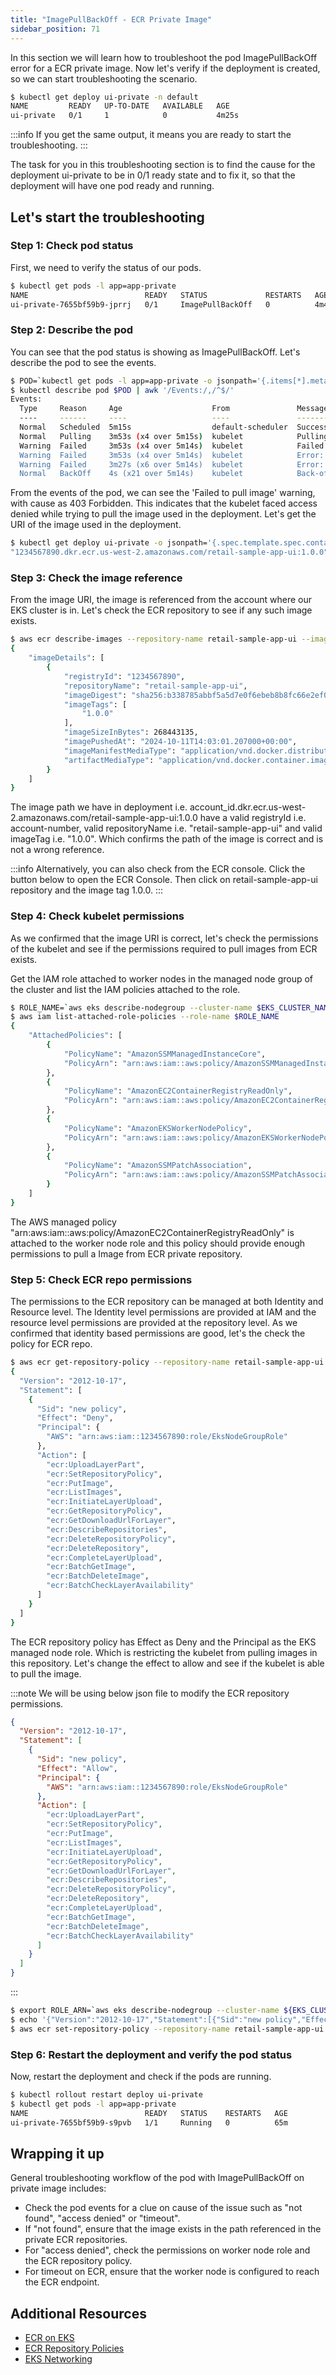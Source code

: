 ```yaml
---
title: "ImagePullBackOff - ECR Private Image"
sidebar_position: 71
---
```


In this section we will learn how to troubleshoot the pod ImagePullBackOff error for a ECR private image. Now let's verify if the deployment is created, so we can start troubleshooting the scenario.

```bash
$ kubectl get deploy ui-private -n default
NAME         READY   UP-TO-DATE   AVAILABLE   AGE
ui-private   0/1     1            0           4m25s
```

:::info
If you get the same output, it means you are ready to start the troubleshooting.
:::

The task for you in this troubleshooting section is to find the cause for the deployment ui-private to be in 0/1 ready state and to fix it, so that the deployment will have one pod ready and running.

## Let's start the troubleshooting

### Step 1: Check pod status

First, we need to verify the status of our pods.

```bash
$ kubectl get pods -l app=app-private
NAME                          READY   STATUS             RESTARTS   AGE
ui-private-7655bf59b9-jprrj   0/1     ImagePullBackOff   0          4m42s
```

### Step 2: Describe the pod

You can see that the pod status is showing as ImagePullBackOff. Let's describe the pod to see the events.

```bash expectError=true
$ POD=`kubectl get pods -l app=app-private -o jsonpath='{.items[*].metadata.name}'`
$ kubectl describe pod $POD | awk '/Events:/,/^$/'
Events:
  Type     Reason     Age                    From               Message
  ----     ------     ----                   ----               -------
  Normal   Scheduled  5m15s                  default-scheduler  Successfully assigned default/ui-private-7655bf59b9-jprrj to ip-10-42-33-232.us-west-2.compute.internal
  Normal   Pulling    3m53s (x4 over 5m15s)  kubelet            Pulling image "1234567890.dkr.ecr.us-west-2.amazonaws.com/retail-sample-app-ui:1.0.0"
  Warning  Failed     3m53s (x4 over 5m14s)  kubelet            Failed to pull image "1234567890.dkr.ecr.us-west-2.amazonaws.com/retail-sample-app-ui:1.0.0": failed to pull and unpack image "1234567890.dkr.ecr.us-west-2.amazonaws.com/retail-sample-app-ui:1.0.0": failed to resolve reference "1234567890.dkr.ecr.us-west-2.amazonaws.com/retail-sample-app-ui:1.0.0": unexpected status from HEAD request to https:/"1234567890.dkr.ecr.us-west-2.amazonaws.com/v2/retail-sample-app-ui/manifests/1.0.0: 403 Forbidden
  Warning  Failed     3m53s (x4 over 5m14s)  kubelet            Error: ErrImagePull
  Warning  Failed     3m27s (x6 over 5m14s)  kubelet            Error: ImagePullBackOff
  Normal   BackOff    4s (x21 over 5m14s)    kubelet            Back-off pulling image "1234567890.dkr.ecr.us-west-2.amazonaws.com/retail-sample-app-ui:1.0.0"
```

From the events of the pod, we can see the 'Failed to pull image' warning, with cause as 403 Forbidden. This indicates that the kubelet faced access denied while trying to pull the image used in the deployment. Let's get the URI of the image used in the deployment.

```bash
$ kubectl get deploy ui-private -o jsonpath='{.spec.template.spec.containers[*].image}'
"1234567890.dkr.ecr.us-west-2.amazonaws.com/retail-sample-app-ui:1.0.0"
```

### Step 3: Check the image reference

From the image URI, the image is referenced from the account where our EKS cluster is in. Let's check the ECR repository to see if any such image exists.

```bash
$ aws ecr describe-images --repository-name retail-sample-app-ui --image-ids imageTag=1.0.0
{
    "imageDetails": [
        {
            "registryId": "1234567890",
            "repositoryName": "retail-sample-app-ui",
            "imageDigest": "sha256:b338785abbf5a5d7e0f6ebeb8b8fc66e2ef08c05b2b48e5dfe89d03710eec2c1",
            "imageTags": [
                "1.0.0"
            ],
            "imageSizeInBytes": 268443135,
            "imagePushedAt": "2024-10-11T14:03:01.207000+00:00",
            "imageManifestMediaType": "application/vnd.docker.distribution.manifest.v2+json",
            "artifactMediaType": "application/vnd.docker.container.image.v1+json"
        }
    ]
}
```

The image path we have in deployment i.e. account_id.dkr.ecr.us-west-2.amazonaws.com/retail-sample-app-ui:1.0.0 have a valid registryId i.e. account-number, valid repositoryName i.e. "retail-sample-app-ui" and valid imageTag i.e. "1.0.0". Which confirms the path of the image is correct and is not a wrong reference.

:::info
Alternatively, you can also check from the ECR console. Click the button below to open the ECR Console. Then click on retail-sample-app-ui repository and the image tag 1.0.0.
<ConsoleButton
  url="https://us-west-2.console.aws.amazon.com/ecr/private-registry/repositories?region=us-west-2"
  service="ecr"
  label="Open ECR Console Tab"
/>
:::

### Step 4: Check kubelet permissions

As we confirmed that the image URI is correct, let's check the permissions of the kubelet and see if the permissions required to pull images from ECR exists.

Get the IAM role attached to worker nodes in the managed node group of the cluster and list the IAM policies attached to the role.

```bash
$ ROLE_NAME=`aws eks describe-nodegroup --cluster-name $EKS_CLUSTER_NAME --nodegroup-name default --query 'nodegroup.nodeRole' --output text | cut -d'/' -f2`
$ aws iam list-attached-role-policies --role-name $ROLE_NAME
{
    "AttachedPolicies": [
        {
            "PolicyName": "AmazonSSMManagedInstanceCore",
            "PolicyArn": "arn:aws:iam::aws:policy/AmazonSSMManagedInstanceCore"
        },
        {
            "PolicyName": "AmazonEC2ContainerRegistryReadOnly",
            "PolicyArn": "arn:aws:iam::aws:policy/AmazonEC2ContainerRegistryReadOnly"
        },
        {
            "PolicyName": "AmazonEKSWorkerNodePolicy",
            "PolicyArn": "arn:aws:iam::aws:policy/AmazonEKSWorkerNodePolicy"
        },
        {
            "PolicyName": "AmazonSSMPatchAssociation",
            "PolicyArn": "arn:aws:iam::aws:policy/AmazonSSMPatchAssociation"
        }
    ]
}
```

The AWS managed policy "arn:aws:iam::aws:policy/AmazonEC2ContainerRegistryReadOnly" is attached to the worker node role and this policy should provide enough permissions to pull a Image from ECR private repository.

### Step 5: Check ECR repo permissions

The permissions to the ECR repository can be managed at both Identity and Resource level. The Identity level permissions are provided at IAM and the resource level permissions are provided at the repository level. As we confirmed that identity based permissions are good, let's the check the policy for ECR repo.

```bash
$ aws ecr get-repository-policy --repository-name retail-sample-app-ui --query policyText --output text | jq .
{
  "Version": "2012-10-17",
  "Statement": [
    {
      "Sid": "new policy",
      "Effect": "Deny",
      "Principal": {
        "AWS": "arn:aws:iam::1234567890:role/EksNodeGroupRole"
      },
      "Action": [
        "ecr:UploadLayerPart",
        "ecr:SetRepositoryPolicy",
        "ecr:PutImage",
        "ecr:ListImages",
        "ecr:InitiateLayerUpload",
        "ecr:GetRepositoryPolicy",
        "ecr:GetDownloadUrlForLayer",
        "ecr:DescribeRepositories",
        "ecr:DeleteRepositoryPolicy",
        "ecr:DeleteRepository",
        "ecr:CompleteLayerUpload",
        "ecr:BatchGetImage",
        "ecr:BatchDeleteImage",
        "ecr:BatchCheckLayerAvailability"
      ]
    }
  ]
}
```

The ECR repository policy has Effect as Deny and the Principal as the EKS managed node role. Which is restricting the kubelet from pulling images in this repository. Let's change the effect to allow and see if the kubelet is able to pull the image.

:::note
We will be using below json file to modify the ECR repository permissions.

```json {6}
{
  "Version": "2012-10-17",
  "Statement": [
    {
      "Sid": "new policy",
      "Effect": "Allow",
      "Principal": {
        "AWS": "arn:aws:iam::1234567890:role/EksNodeGroupRole"
      },
      "Action": [
        "ecr:UploadLayerPart",
        "ecr:SetRepositoryPolicy",
        "ecr:PutImage",
        "ecr:ListImages",
        "ecr:InitiateLayerUpload",
        "ecr:GetRepositoryPolicy",
        "ecr:GetDownloadUrlForLayer",
        "ecr:DescribeRepositories",
        "ecr:DeleteRepositoryPolicy",
        "ecr:DeleteRepository",
        "ecr:CompleteLayerUpload",
        "ecr:BatchGetImage",
        "ecr:BatchDeleteImage",
        "ecr:BatchCheckLayerAvailability"
      ]
    }
  ]
}
```

:::

```bash
$ export ROLE_ARN=`aws eks describe-nodegroup --cluster-name ${EKS_CLUSTER_NAME} --nodegroup-name default --query 'nodegroup.nodeRole'`
$ echo '{"Version":"2012-10-17","Statement":[{"Sid":"new policy","Effect":"Allow","Principal":{"AWS":'${ROLE_ARN}'},"Action":["ecr:BatchCheckLayerAvailability","ecr:BatchDeleteImage","ecr:BatchGetImage","ecr:CompleteLayerUpload","ecr:DeleteRepository","ecr:DeleteRepositoryPolicy","ecr:DescribeRepositories","ecr:GetDownloadUrlForLayer","ecr:GetRepositoryPolicy","ecr:InitiateLayerUpload","ecr:ListImages","ecr:PutImage","ecr:SetRepositoryPolicy","ecr:UploadLayerPart"]}]}' > ~/ecr-policy.json
$ aws ecr set-repository-policy --repository-name retail-sample-app-ui --policy-text file://~/ecr-policy.json
```

### Step 6: Restart the deployment and verify the pod status

Now, restart the deployment and check if the pods are running.

```bash timeout=180 hook=fix-2 hookTimeout=600 wait=20
$ kubectl rollout restart deploy ui-private
$ kubectl get pods -l app=app-private
NAME                          READY   STATUS    RESTARTS   AGE
ui-private-7655bf59b9-s9pvb   1/1     Running   0          65m
```

## Wrapping it up

General troubleshooting workflow of the pod with ImagePullBackOff on private image includes:

- Check the pod events for a clue on cause of the issue such as "not found", "access denied" or "timeout".
- If "not found", ensure that the image exists in the path referenced in the private ECR repositories.
- For "access denied", check the permissions on worker node role and the ECR repository policy.
- For timeout on ECR, ensure that the worker node is configured to reach the ECR endpoint.

## Additional Resources

- [ECR on EKS](https://docs.aws.amazon.com/AmazonECR/latest/userguide/ECR_on_EKS.html)
- [ECR Repository Policies](https://docs.aws.amazon.com/AmazonECR/latest/userguide/repository-policies.html)
- [EKS Networking](https://docs.aws.amazon.com/eks/latest/userguide/eks-networking.html)

